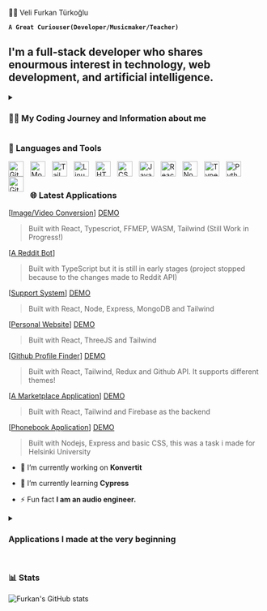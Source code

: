  🏄‍♂️ Veli Furkan Türkoğlu

**`A Great Curiouser(Developer/Musicmaker/Teacher)`**

I'm a full-stack developer who shares enourmous interest in technology, web development, and artificial intelligence. 
---
<details>
 <summary><h3>👨‍💻 My Coding Journey and Information about me</h3></summary>
   I had always been a child who had enourmous interest in technology, but I started to shift my focus on coding while I was still a master's student at Hacettepe University. I was mesmerized by the complicated nature of coding and problem solving. Therefore I have started my coding journey with free resources on the internet such as The Odin Project. After I have completed %80 of the Odin Project, I immediately started build applications. Meanwhile, I have grown a lot of interest in Linux and Virtual Machines. I have started to use Linux as my main OS and using QEMU to access Windows. While I was trying to build my projects, I realized that I was having really hard time grasping concepts, thus I started Full Stack Open by Helsinki University and currently I am half way there to finish it
  </summary>
 </details>
 
### 🧰 Languages and Tools



<img align="left" alt="Git" width="30px" style="padding-right:10px;" src="https://cdn.jsdelivr.net/gh/devicons/devicon/icons/git/git-original.svg" />

<img align="left" alt="MongoDB" width="30px" style="padding-right:10px;" src="https://cdn.jsdelivr.net/gh/devicons/devicon/icons/mongodb/mongodb-original-wordmark.svg" />
<img align="left" alt="Tailwind" width="30px" style="padding-right:10px;" src="https://cdn.jsdelivr.net/gh/devicons/devicon/icons/tailwindcss/tailwindcss-plain.svg" />

<img align="left" alt="Linux" width="30px" style="padding-right:10px;" src="https://cdn.jsdelivr.net/gh/devicons/devicon/icons/linux/linux-original.svg" />
<img align="left" alt="HTML" width="30px" style="padding-right:10px;" src="https://cdn.jsdelivr.net/gh/devicons/devicon/icons/html5/html5-plain.svg" />
<img align="left" alt="CSS" width="30px" style="padding-right:10px;" src="https://cdn.jsdelivr.net/gh/devicons/devicon/icons/css3/css3-plain.svg" />
<img align="left" alt="JavaScript" width="30px" style="padding-right:10px;" src="https://cdn.jsdelivr.net/gh/devicons/devicon/icons/javascript/javascript-plain.svg" />
<img align="left" alt="React" width="30px" style="padding-right:10px;" src="https://cdn.jsdelivr.net/gh/devicons/devicon/icons/react/react-original.svg" />
<img align="left" alt="NodeJS" width="30px" style="padding-right:10px;" src="https://cdn.jsdelivr.net/gh/devicons/devicon/icons/nodejs/nodejs-original.svg" />
<img align="left" alt="TypeScript" width="30px" style="padding-right:10px;" src="https://cdn.jsdelivr.net/gh/devicons/devicon/icons/typescript/typescript-plain.svg" />

<img align="left" alt="Python" width="30px" style="padding-right:10px;" src="https://cdn.jsdelivr.net/gh/devicons/devicon/icons/python/python-plain.svg" />

<img align="left" alt="GitHub" width="30px" style="padding-right:10px;" src="https://cdn.jsdelivr.net/gh/devicons/devicon/icons/github/github-original.svg" />
<br />

#

### 🌐 Latest Applications 



[[Image/Video Conversion](https://github.com/FurkanCodes/konvertit)] [DEMO](https://konvertit.onrender.com/)
> Built with React, Typescriot, FFMEP, WASM, Tailwind (Still Work in Progress!)

[[A Reddit Bot](https://github.com/FurkanCodes/aredditbot)]
> Built with TypeScript but it is still in early stages (project stopped because to the changes made to Reddit API)

[[Support System](https://github.com/FurkanCodes/supsys/)] [DEMO](https://supsys.onrender.com/#/)
> Built with React, Node, Express, MongoDB and Tailwind

[[Personal Website](NOT-YET-PUBLIC)] [DEMO](https://furkanturkoglu.vercel.app/)
> Built with React, ThreeJS and Tailwind

[[Github Profile Finder](https://github.com/FurkanCodes/githubFinder)] [DEMO](https://gitinder.vercel.app/)
> Built with React, Tailwind, Redux and Github API. It supports different themes!

[[A Marketplace Application](https://github.com/FurkanCodes/marketplace/)] [DEMO](https://mrktplc.onrender.com/)
> Built with React, Tailwind and Firebase as the backend
> 

[[Phonebook Application](https://github.com/FurkanCodes/phonebook-backend)] [DEMO](https://backendphonebook.onrender.com/)
> Built with Nodejs, Express and basic CSS, this was a task i made for Helsinki University
> 
- 🔭 I’m currently working on **Konvertit**

- 🌱 I’m currently learning **Cypress**

- ⚡ Fun fact **I am an audio engineer.**

<details>
 <summary><h3>Applications I made at the very beginning</h3></summary>

[![Todo List](https://github.com/FurkanCodes/todolist)]
> Built with JS [DEMO](https://furkancodes.github.io/todolist/)

[![Rock, Paper and Scissors](https://github.com/FurkanCodes/rock-paper-scissors-2)]
> I learned how to manipulate DOM; How to use innerHTML; Improved upon existing CSS and HTML Knowledge; managed to implement media queries
 
[![Etch-A-Sketch](https://github.com/FurkanCodes/TrueGamingBot/tree/main)]
> Built with Vanilla JS, a good learning experience about DOM manipulation [DEMO](https://furkancodes.github.io/etch-a-sketch/)

[![Calculator](https://github.com/FurkanCodes/calculator)]
> Built with JS [DEMO](https://furkancodes.github.io/calculator/)
 
[![Drumkit](https://github.com/FurkanCodes/drumkit)]
> Built with JS, Html and CSS -> I learned Dom manipulation

  </summary>
 </details>



#

### 📊 Stats

![Furkan's GitHub stats](https://github-readme-stats.vercel.app/api?username=furkancodes&show_icons=true&theme=gruvbox)

<!-- ![GitHub Streak](https://streak-stats.demolab.com?user=FurkanCodes&theme=gruvbox&border_radius=4.5) -->

#



